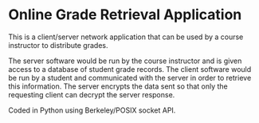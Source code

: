 # Online Grade Retrieval Application

This is a client/server network application that can be used by a course instructor to distribute grades. 

The server software would be run by the course instructor and is given access to a database of student grade records. The client software would be run by a student and communicated with the server in order to retrieve this information. The server encrypts the data sent so that only the requesting client can decrypt the server response. 

Coded in Python using Berkeley/POSIX socket API.
